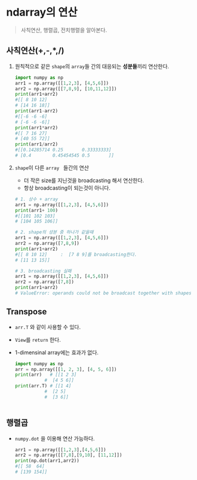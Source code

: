 # ndarray의 연산

> 사칙연산, 행렬곱, 전치행렬을 알아본다.



## 사칙연산(+,-,*,/)

1. 원칙적으로  같은 `shape`의 `array`들 간의 대응되는 **성분들**끼리 연산한다.

   ```python
   import numpy as np
   arr1 = np.array([[1,2,3], [4,5,6]])
   arr2 = np.array([[7,8,9], [10,11,12]])
   print(arr1+arr2)
   #[[ 8 10 12]
   # [14 16 18]]
   print(arr1-arr2)
   #[[-6 -6 -6]
   # [-6 -6 -6]]
   print(arr1*arr2)
   #[[ 7 16 27]
   # [40 55 72]]
   print(arr1/arr2)
   #[[0.14285714 0.25       0.33333333]
   # [0.4        0.45454545 0.5       ]]
   ```

2. `shape`이 다른 `array ` 들간의 연산

   * 더 작은 size를 지닌것을 broadcasting 해서 연산한다.
   * 항상 broadcasting이 되는것이 아니다.

   ```python
   # 1. 상수 + array
   arr1 = np.array([[1,2,3], [4,5,6]])
   print(arr1+ 100)
   #[[101 102 103]
   # [104 105 106]]
   
   # 2. shape의 성분 중 하나가 같을때
   arr1 = np.array([[1,2,3], [4,5,6]])
   arr2 = np.array([7,8,9])
   print(arr1+arr2)
   #[[ 8 10 12]     :  [7 8 9]를 broadcasting한다. 
   # [11 13 15]]
   
   # 3. broadcasting 실패
   arr1 = np.array([[1,2,3], [4,5,6]])
   arr2 = np.array([7,8])
   print(arr1+arr2)
   # ValueError: operands could not be broadcast together with shapes (2,3) (2,) 
   
   ```

   

## Transpose

* `arr.T` 와 같이 사용할 수 있다.

* `View`를 `return` 한다.

* 1-dimensinal array에는 효과가 없다.

  ```python
  import numpy as np
  arr = np.array([[1, 2, 3], [4, 5, 6]])
  print(arr)   # [[1 2 3]
  			 #  [4 5 6]]
  print(arr.T) # [[1 4]
  			 #  [2 5]
  			 #  [3 6]]
  			
  ```

  

## 행렬곱

* `numpy.dot` 을 이용해 연산 가능하다.

  ```python
  arr1 = np.array([[1,2,3],[4,5,6]])
  arr2 = np.array([[7,8],[9,10], [11,12]])
  print(np.dot(arr1,arr2))
  #[[ 58  64]
  # [139 154]]
  ```

  